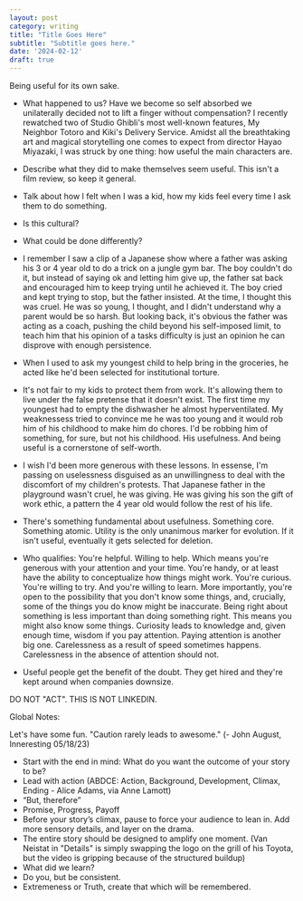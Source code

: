 ```yaml
---
layout: post
category: writing
title: "Title Goes Here"
subtitle: "Subtitle goes here."
date: '2024-02-12'
draft: true
---
```


Being useful for its own sake.

- What happened to us? Have we become so self absorbed we unilaterally decided not to lift a finger without compensation? I recently rewatched two of Studio Ghibli's most well-known features, My Neighbor Totoro and Kiki's Delivery Service. Amidst all the breathtaking art and magical storytelling one comes to expect from director Hayao Miyazaki, I was struck by one thing: how useful the main characters are. 

- Describe what they did to make themselves seem useful. This isn't a film review, so keep it general.
- Talk about how I felt when I was a kid, how my kids feel every time I ask them to do something.
- Is this cultural?
- What could be done differently?
- I remember I saw a clip of a Japanese show where a father was asking his 3 or 4 year old to do a trick on a jungle gym bar. The boy couldn't do it, but instead of saying ok and letting him give up, the father sat back and encouraged him to keep trying until he achieved it. The boy cried and kept trying to stop, but the father insisted. At the time, I thought this was cruel. He was so young, I thought, and I didn't understand why a parent would be so harsh. But looking back, it's obvious the father was acting as a coach, pushing the child beyond his self-imposed limit, to teach him that his opinion of a tasks difficulty is just an opinion he can disprove with enough persistence. 
- When I used to ask my youngest child to help bring in the groceries, he acted like he'd been selected for institutional torture. 
- It's not fair to my kids to protect them from work. It's allowing them to live under the false pretense that it doesn't exist. The first time my youngest had to empty the dishwasher he almost hyperventilated. My weaknessess tried to convince me he was too young and it would rob him of his childhood to make him do chores. I'd be robbing him of something, for sure, but not his childhood. His usefulness. And being useful is a cornerstone of self-worth. 
- I wish I'd been more generous with these lessons. In essense, I'm passing on uselessness disguised as an unwillingness to deal with the discomfort of my children's protests. That Japanese father in the playground wasn't cruel, he was giving. He was giving his son the gift of work ethic, a pattern the 4 year old would follow the rest of his life. 
- There's something fundamental about usefulness. Something core. Something atomic. Utility is the only unanimous marker for evolution. If it isn't useful, eventually it gets selected for deletion. 
- Who qualifies: You're helpful. Willing to help. Which means you're generous with your attention and your time. You're handy, or at least have the ability to conceptualize how things might work. You're curious. You're willing to try. And you're willing to learn. More importantly, you're open to the possibility that you don't know some things, and, crucially, some of the things you do know might be inaccurate. Being right about something is less important than doing something right. This means you might also know some things. Curiosity leads to knowledge and, given enough time, wisdom if you pay attention. Paying attention is another big one. Carelessness as a result of speed sometimes happens. Carelessness in the absence of attention should not. 
- Useful people get the benefit of the doubt. They get hired and they're kept around when companies downsize.

<!-- - Notes for next time and Possible ending vibe: But if all else fails, if you can't seem to blah blah blah, and if maybe you blah blah blah blah. Or you can't _____ And sometimes you can't even bear to ______...At least be useful. (I dunno, something about being terrible at everything someone could be terrible at, but at least you're useful? I dunno of those are too contradictory. How could you be so terrible while still being useful? That's a good question, actually. How bad can someone be while still being useful? Something to explore next time) -->

DO NOT "ACT". THIS IS NOT LINKEDIN.

Global Notes:

Let's have some fun. "Caution rarely leads to awesome." (- John August, Inneresting 05/18/23)

- Start with the end in mind: What do you want the outcome of your story to be?
- Lead with action (ABDCE: Action, Background, Development, Climax, Ending - Alice Adams, via Anne Lamott)
- “But, therefore”
- Promise, Progress, Payoff
- Before your story’s climax, pause to force your audience to lean in. Add more sensory details, and layer on the drama.
- The entire story should be designed to amplify one moment. (Van Neistat in "Details" is simply swapping the logo on the grill of his Toyota, but the video is gripping because of the structured buildup)
- What did we learn?
- Do you, but be consistent.
- Extremeness or Truth, create that which will be remembered.